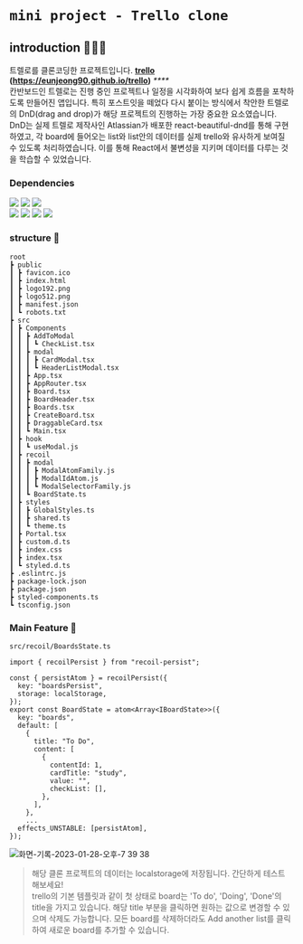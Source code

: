 # `mini project - Trello clone`

## introduction 👩🏻‍💻 
트렐로를 클론코딩한 프로젝트입니다. **[trello](https://eunjeong90.github.io/trello/ "trello link") (https://eunjeong90.github.io/trello)** _****_  
칸반보드인 트렐로는 진행 중인 프로젝트나 일정을 시각화하여 보다 쉽게 흐름을 포착하도록 만들어진 앱입니다. 특히 포스트잇을 떼었다 다시 붙이는 방식에서 착안한 트렐로의 DnD(drag and drop)가 해당 프로젝트의 진행하는 가장 중요한 요소였습니다. DnD는 실제 트렐로 제작사인 Atlassian가 배포한 react-beautiful-dnd를 통해 구현하였고, 각 board에 들어오는 list와 list안의 데이터를 실제 trello와 유사하게 보여질 수 있도록 처리하였습니다. 이를 통해 React에서 불변성을 지키며 데이터를 다루는 것을 학습할 수 있었습니다.  

### Dependencies
<img src="https://img.shields.io/badge/React-61DAFB?style=for-the-badge&logo=React&logoColor=black" /> <img src="https://img.shields.io/badge/Javascript-F7DF1E?style=for-the-badge&logo=javascript&logoColor=black" /> <img src="https://img.shields.io/badge/TypeScript-3178C6?style=for-the-badge&logo=TypeScript&logoColor=white"/>  
<img src="https://img.shields.io/badge/Recoil-3577E5?style=for-the-badge&logo=&logoColor=black" /> <img src="https://img.shields.io/badge/reactbeautifuldnd-3DDC84?style=for-the-badge&logo=&logoColor=black" /> <img src="https://img.shields.io/badge/ReactHookForm-EC5990?style=for-the-badge&logo=ReactHookForm&logoColor=white" /> <img src="https://img.shields.io/badge/StyledComponents-DB7093?style=for-the-badge&logo=StyledComponents&logoColor=white" /> 

### structure 🌴 
    root  
    ┣ public  
    ┃ ┣ favicon.ico  
    ┃ ┣ index.html  
    ┃ ┣ logo192.png  
    ┃ ┣ logo512.png  
    ┃ ┣ manifest.json  
    ┃ ┗ robots.txt  
    ┣ src  
    ┃ ┣ Components  
    ┃ ┃ ┣ AddToModal  
    ┃ ┃ ┃ ┗ CheckList.tsx  
    ┃ ┃ ┣ modal  
    ┃ ┃ ┃ ┣ CardModal.tsx  
    ┃ ┃ ┃ ┗ HeaderListModal.tsx  
    ┃ ┃ ┣ App.tsx  
    ┃ ┃ ┣ AppRouter.tsx  
    ┃ ┃ ┣ Board.tsx  
    ┃ ┃ ┣ BoardHeader.tsx  
    ┃ ┃ ┣ Boards.tsx  
    ┃ ┃ ┣ CreateBoard.tsx  
    ┃ ┃ ┣ DraggableCard.tsx  
    ┃ ┃ ┗ Main.tsx  
    ┃ ┣ hook  
    ┃ ┃ ┗ useModal.js  
    ┃ ┣ recoil  
    ┃ ┃ ┣ modal  
    ┃ ┃ ┃ ┣ ModalAtomFamily.js  
    ┃ ┃ ┃ ┣ ModalIdAtom.js  
    ┃ ┃ ┃ ┗ ModalSelectorFamily.js  
    ┃ ┃ ┗ BoardState.ts  
    ┃ ┣ styles  
    ┃ ┃ ┣ GlobalStyles.ts  
    ┃ ┃ ┣ shared.ts  
    ┃ ┃ ┗ theme.ts  
    ┃ ┣ Portal.tsx  
    ┃ ┣ custom.d.ts  
    ┃ ┣ index.css  
    ┃ ┣ index.tsx  
    ┃ ┗ styled.d.ts  
    ┣ .eslintrc.js  
    ┣ package-lock.json  
    ┣ package.json  
    ┣ styled-components.ts  
    ┗ tsconfig.json  

### Main Feature 👀
`src/recoil/BoardsState.ts`

    import { recoilPersist } from "recoil-persist";

    const { persistAtom } = recoilPersist({
      key: "boardsPersist",
      storage: localStorage,
    });
    export const BoardState = atom<Array<IBoardState>>({
      key: "boards",
      default: [
        {
          title: "To Do",
          content: [
            {
              contentId: 1,
              cardTitle: "study",
              value: "",
              checkList: [],
            },
          ],
        },
        ...
      effects_UNSTABLE: [persistAtom],
    });
![화면-기록-2023-01-28-오후-7 39 38](https://user-images.githubusercontent.com/89186225/215262450-e39f45f8-5480-488e-803b-3e9a83081a92.gif)
> 해당 클론 프로젝트의 데이터는 localstorage에 저장됩니다. 간단하게 테스트 해보세요!  
> trello의 기본 템플릿과 같이 첫 상태로 board는 'To do', 'Doing', 'Done'의 title을 가지고 있습니다. 해당 title 부분을 클릭하면 원하는 값으로 변경할 수 있으며 삭제도 가능합니다. 모든 board를 삭제하더라도 Add another list를 클릭하여 새로운 board를 추가할 수 있습니다.
